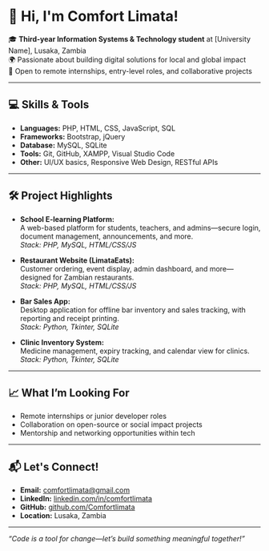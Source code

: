 # 👋 Hi, I'm Comfort Limata!

🎓 **Third-year Information Systems & Technology student** at [University Name], Lusaka, Zambia  
🌍 Passionate about building digital solutions for local and global impact  
🚀 Open to remote internships, entry-level roles, and collaborative projects

---

## 💻 Skills & Tools

- **Languages:** PHP, HTML, CSS, JavaScript, SQL
- **Frameworks:** Bootstrap, jQuery
- **Database:** MySQL, SQLite
- **Tools:** Git, GitHub, XAMPP, Visual Studio Code
- **Other:** UI/UX basics, Responsive Web Design, RESTful APIs

---

## 🛠️ Project Highlights

- **School E-learning Platform:**  
  A web-based platform for students, teachers, and admins—secure login, document management, announcements, and more.  
  _Stack: PHP, MySQL, HTML/CSS/JS_

- **Restaurant Website (LimataEats):**  
  Customer ordering, event display, admin dashboard, and more—designed for Zambian restaurants.  
  _Stack: PHP, MySQL, HTML/CSS/JS_

- **Bar Sales App:**  
  Desktop application for offline bar inventory and sales tracking, with reporting and receipt printing.  
  _Stack: Python, Tkinter, SQLite_

- **Clinic Inventory System:**  
  Medicine management, expiry tracking, and calendar view for clinics.  
  _Stack: Python, Tkinter, SQLite_

---

## 📈 What I’m Looking For

- Remote internships or junior developer roles
- Collaboration on open-source or social impact projects
- Mentorship and networking opportunities within tech

---

## 📬 Let's Connect!

- **Email:** comfortlimata@gmail.com
- **LinkedIn:** [linkedin.com/in/comfortlimata](https://linkedin.com/in/comfortlimata)
- **GitHub:** [github.com/Comfortlimata](https://github.com/Comfortlimata)
- **Location:** Lusaka, Zambia

---

_“Code is a tool for change—let’s build something meaningful together!”_
